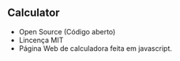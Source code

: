 ## Calculator

- Open Source (Código aberto)
- Lincença MIT
- Página Web de calculadora feita em javascript.
